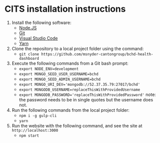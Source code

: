 # CITS installation instructions
1. Install the following software:
    - [Node.JS](https://nodejs.org/en/)
    - [Git](https://git-scm.com/)
    - [Visual Studio Code](https://code.visualstudio.com/)
    - [Yarn](https://yarnpkg.com/en/)
1. Clone the repository to a local project folder using the command:
    - `git clone https://github.com/msnyder-cantongroup/bchd-health-dashboard`
1. Execute the following commands from a Git bash prompt:
    - `export NODE_ENV=development`
    - `export MONGO_SEED_USER_USERNAME=bchd`
    - `export MONGO_SEED_ADMIN_USERNAME=bchd` 
    - `export MONGO_URI_DEV='mongodb://52.37.35.79:27017/bchd'`
    - `export MONGODB_USERNAME=replaceThisWithProvidedUsername`
    - `export MONGODB_PASSWORD='replaceThisWithProvidedPassword'` note: the password needs to be in single quotes but the username does not.
1. Run the following commands from the local project folder:
    - `npm i -g gulp-cli`
    - `yarn`
1. Run the website with the following command, and see the site at `http://localhost:3000`
    - `npm start`